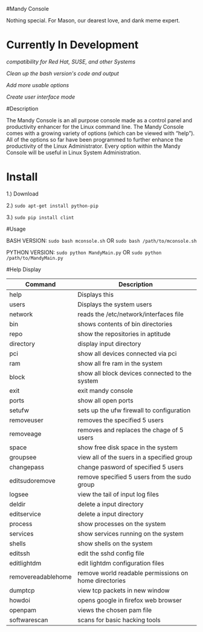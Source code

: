 #Mandy Console

Nothing special.
For Mason, our dearest love, and dank meme expert.


# Currently In Development
*compatibility for Red Hat, SUSE, and other Systems*

*Clean up the bash version's code and output*

*Add more usable options*

*Create user interface mode*


#Description

The Mandy Console is an all purpose console made as a control panel and productivity enhancer for the Linux command line. The Mandy Console comes with a growing variety of options (which can be viewed with “help”). All of the options so far have been programmed to further enhance the productivity of the Linux Administrator. Every option within the Mandy Console will be useful in Linux System Administration.


# Install
1.) Download

2.) `sudo apt-get install python-pip`

3.) `sudo pip install clint`

#Usage

BASH VERSION:
`sudo bash mconsole.sh` OR `sudo bash /path/to/mconsole.sh`

PYTHON VERSION:
`sudo python MandyMain.py` OR `sudo python /path/to/MandyMain.py`

#Help Display

Command            | Description
------------       | ------------
help    	   | Displays this
users		   | Displays the system users
network		   | reads the /etc/network/interfaces file
bin		   | shows contents of bin directories
repo		   | show the repositories in aptitude
directory	   | display input directory
pci		   | show all devices connected via pci
ram		   | show all fre ram in the system
block		   | show all block devices connected to the system
exit		   | exit mandy console
ports 		   | show all open ports
setufw		   | sets up the ufw firewall to configuration
removeuser	   | removes the specified 5 users
removeage	   | removes and replaces the chage of 5 users
space		   | show free disk space in the system
groupsee 	   | view all of the suers in a specified group
changepass	   | change pasword of specified 5 users
editsudoremove	   | remove specified 5 users from the sudo group
logsee		   | view the tail of input log files
deldir		   | delete a input directory
editservice	   | delete a input directory
process		   | show processes on the system
services	   | show services running on the system 
shells		   | show shells on the system
editssh		   | edit the sshd config file
editlightdm	   | edit lightdm configuration files
removereadablehome | remove world readable permissions on home directories
dumptcp		   | view tcp packets in new window
howdoi		   | opens google in firefox web browser
openpam		   | views the chosen pam file
softwarescan	   | scans for basic hacking tools


